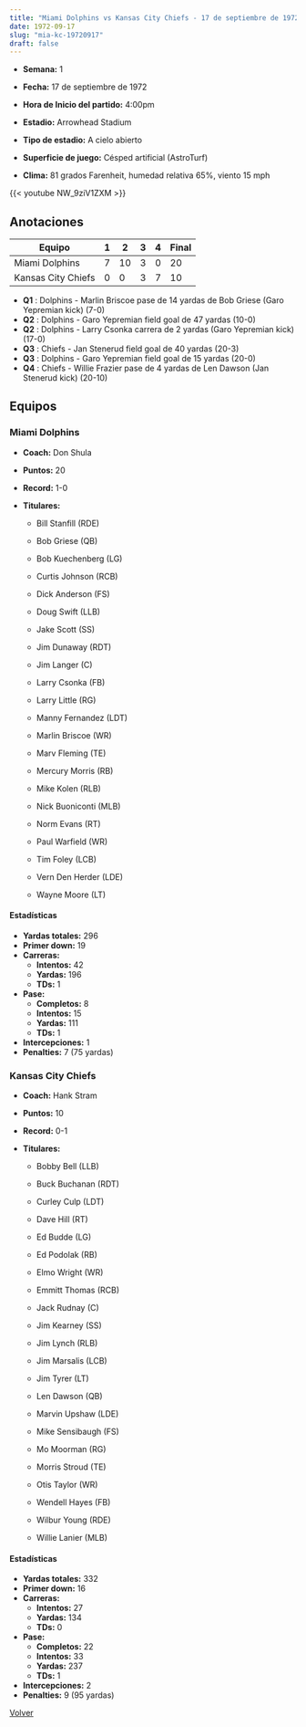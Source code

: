```yaml
---
title: "Miami Dolphins vs Kansas City Chiefs - 17 de septiembre de 1972"
date: 1972-09-17
slug: "mia-kc-19720917"
draft: false
---
```


* **Semana:** 1
* **Fecha:** 17 de septiembre de 1972

* **Hora de Inicio del partido:** 4:00pm
* **Estadio:** Arrowhead Stadium
* **Tipo de estadio:** A cielo abierto
* **Superficie de juego:** Césped artificial (AstroTurf)
* **Clima:** 81 grados Farenheit, humedad relativa 65%, viento 15 mph


{{< youtube NW_9ziV1ZXM >}}


## Anotaciones
| Equipo | 1 | 2 | 3 | 4 | Final |
|--------|---|---|---|---|-------|
| Miami Dolphins  | 7 | 10 | 3 | 0  | 20 |
| Kansas City Chiefs  | 0 | 0 | 3 | 7  | 10 |
* **Q1** : Dolphins - Marlin Briscoe pase de 14 yardas de Bob Griese (Garo Yepremian kick) (7-0)
* **Q2** : Dolphins - Garo Yepremian field goal de 47 yardas (10-0)
* **Q2** : Dolphins - Larry Csonka carrera de 2 yardas (Garo Yepremian kick) (17-0)
* **Q3** : Chiefs - Jan Stenerud field goal de 40 yardas (20-3)
* **Q3** : Dolphins - Garo Yepremian field goal de 15 yardas (20-0)
* **Q4** : Chiefs - Willie Frazier pase de 4 yardas de Len Dawson (Jan Stenerud kick) (20-10)


## Equipos


### Miami Dolphins
* **Coach:** Don Shula
* **Puntos:** 20
* **Record:** 1-0
* **Titulares:** 

  * Bill Stanfill (RDE) 

  * Bob Griese (QB) 

  * Bob Kuechenberg (LG) 

  * Curtis Johnson (RCB) 

  * Dick Anderson (FS) 

  * Doug Swift (LLB) 

  * Jake Scott (SS) 

  * Jim Dunaway (RDT) 

  * Jim Langer (C) 

  * Larry Csonka (FB) 

  * Larry Little (RG) 

  * Manny Fernandez (LDT) 

  * Marlin Briscoe (WR) 

  * Marv Fleming (TE) 

  * Mercury Morris (RB) 

  * Mike Kolen (RLB) 

  * Nick Buoniconti (MLB) 

  * Norm Evans (RT) 

  * Paul Warfield (WR) 

  * Tim Foley (LCB) 

  * Vern Den Herder (LDE) 

  * Wayne Moore (LT) 

#### Estadísticas
* **Yardas totales:** 296
* **Primer down:** 19
* **Carreras:**
  * **Intentos:** 42
  * **Yardas:** 196
  * **TDs:** 1
* **Pase:**
  * **Completos:** 8
  * **Intentos:** 15
  * **Yardas:** 111
  * **TDs:** 1
* **Intercepciones:** 1
* **Penalties:** 7 (75 yardas)

### Kansas City Chiefs
* **Coach:** Hank Stram
* **Puntos:** 10
* **Record:** 0-1
* **Titulares:** 

  * Bobby Bell (LLB) 

  * Buck Buchanan (RDT) 

  * Curley Culp (LDT) 

  * Dave Hill (RT) 

  * Ed Budde (LG) 

  * Ed Podolak (RB) 

  * Elmo Wright (WR) 

  * Emmitt Thomas (RCB) 

  * Jack Rudnay (C) 

  * Jim Kearney (SS) 

  * Jim Lynch (RLB) 

  * Jim Marsalis (LCB) 

  * Jim Tyrer (LT) 

  * Len Dawson (QB) 

  * Marvin Upshaw (LDE) 

  * Mike Sensibaugh (FS) 

  * Mo Moorman (RG) 

  * Morris Stroud (TE) 

  * Otis Taylor (WR) 

  * Wendell Hayes (FB) 

  * Wilbur Young (RDE) 

  * Willie Lanier (MLB) 

#### Estadísticas
* **Yardas totales:** 332
* **Primer down:** 16
* **Carreras:**
  * **Intentos:** 27
  * **Yardas:** 134
  * **TDs:** 0
* **Pase:**
  * **Completos:** 22
  * **Intentos:** 33
  * **Yardas:** 237
  * **TDs:** 1
* **Intercepciones:** 2
* **Penalties:** 9 (95 yardas)


[Volver](/historia/1972)
